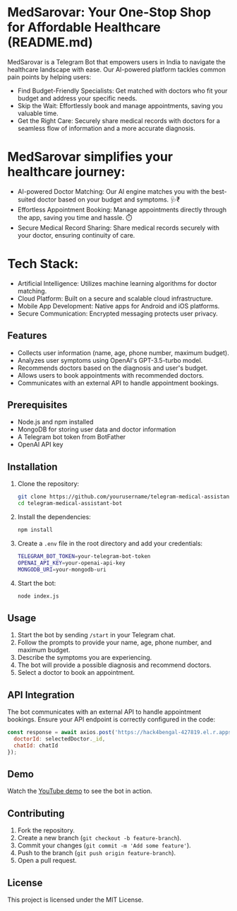 # MedSarovar: Your One-Stop Shop for Affordable Healthcare (README.md)

MedSarovar is a Telegram Bot that empowers users in India to navigate the healthcare landscape with ease. Our AI-powered platform tackles common pain points by helping users:
 - Find Budget-Friendly Specialists: Get matched with doctors who fit your budget and address your specific needs.
 - Skip the Wait: Effortlessly book and manage appointments, saving you valuable time.
 - Get the Right Care: Securely share medical records with doctors for a seamless flow of information and a more accurate diagnosis.

# MedSarovar simplifies your healthcare journey:
 - AI-powered Doctor Matching: Our AI engine matches you with the best-suited doctor based on your budget and symptoms. 🩺₹
 - Effortless Appointment Booking: Manage appointments directly through the app, saving you time and hassle. ⏱️
 - Secure Medical Record Sharing: Share medical records securely with your doctor, ensuring continuity of care.

# Tech Stack:
 - Artificial Intelligence: Utilizes machine learning algorithms for doctor matching.
 - Cloud Platform: Built on a secure and scalable cloud infrastructure.
 - Mobile App Development: Native apps for Android and iOS platforms.
 - Secure Communication: Encrypted messaging protects user privacy.

## Features

- Collects user information (name, age, phone number, maximum budget).
- Analyzes user symptoms using OpenAI's GPT-3.5-turbo model.
- Recommends doctors based on the diagnosis and user's budget.
- Allows users to book appointments with recommended doctors.
- Communicates with an external API to handle appointment bookings.

## Prerequisites

- Node.js and npm installed
- MongoDB for storing user data and doctor information
- A Telegram bot token from BotFather
- OpenAI API key

## Installation

1. Clone the repository:
   ```sh
   git clone https://github.com/yourusername/telegram-medical-assistant-bot.git
   cd telegram-medical-assistant-bot
   ```

2. Install the dependencies:
   ```sh
   npm install
   ```

3. Create a `.env` file in the root directory and add your credentials:
   ```sh
   TELEGRAM_BOT_TOKEN=your-telegram-bot-token
   OPENAI_API_KEY=your-openai-api-key
   MONGODB_URI=your-mongodb-uri
   ```

4. Start the bot:
   ```sh
   node index.js
   ```

## Usage

1. Start the bot by sending `/start` in your Telegram chat.
2. Follow the prompts to provide your name, age, phone number, and maximum budget.
3. Describe the symptoms you are experiencing.
4. The bot will provide a possible diagnosis and recommend doctors.
5. Select a doctor to book an appointment.

## API Integration

The bot communicates with an external API to handle appointment bookings. Ensure your API endpoint is correctly configured in the code:
   ```javascript
   const response = await axios.post('https://hack4bengal-427819.el.r.appspot.com/call', {
     doctorId: selectedDoctor._id,
     chatId: chatId
   });
   ```

## Demo

Watch the [YouTube demo](#) to see the bot in action.

## Contributing

1. Fork the repository.
2. Create a new branch (`git checkout -b feature-branch`).
3. Commit your changes (`git commit -m 'Add some feature'`).
4. Push to the branch (`git push origin feature-branch`).
5. Open a pull request.

## License

This project is licensed under the MIT License.
